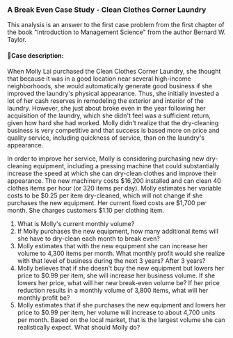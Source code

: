 ### A Break Even Case Study - Clean Clothes Corner Laundry

This analysis is an answer to the first case problem from the first chapter of the book "Introduction to Management Science" from the author Bernard W. Taylor. 

#### 📜Case description:
When Molly Lai purchased the Clean Clothes Corner Laundry, she thought that because it was in a good location near several high-income neighborhoods, she would automatically generate good business if she improved the laundry's physical appearance. Thus, she initially invested a lot of her cash reserves in remodeling the exterior and interior of the laundry. However, she just about broke even in the year following her acquisition of the laundry, which she didn't feel was a sufficient return, given how hard she had worked. Molly didn't realize that the dry-cleaning business is very competitive and that success is based more on price and quality service,
including quickness of service, than on the laundry's appearance. 

In order to improve her service, Molly is considering purchasing new dry-cleaning equipment, including a pressing machine that could substantially increase the speed at which she can dry-clean clothes and improve their appearance. The new machinery costs $16,200 installed and can clean 40 clothes items per hour (or 320 items per day). Molly estimates her variable costs to be \$0.25 per item dry-cleaned, which will not change if she purchases the new equipment. Her current fixed costs are $1,700 per month. She charges customers \$1.10 per clothing item.

1. What is Molly's current monthly volume? 
2. If Molly purchases the new equipment, how many additional items will she have to dry-clean each month to break even?
3. Molly estimates that with the new equipment she can increase her volume to 4,300 items per month. What monthly profit would she realize with that level of business during the next 3 years? After 3 years?
4. Molly believes that if she doesn't buy the new equipment but lowers her price to \$0.99 per item, she will increase her business volume. If she lowers her price, what will her new break-even volume be? If her price reduction results in a monthly volume of 3,800 items, what will her monthly profit be?
5. Molly estimates that if she purchases the new equipment and lowers her price to \$0.99 per item, her volume will increase to about 4,700 units per month. Based on the local market, that is the largest volume she can realistically expect. What should Molly do?
